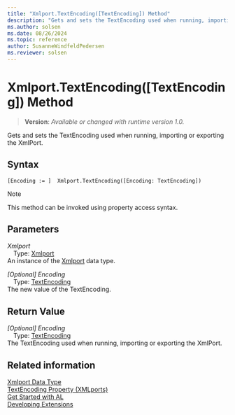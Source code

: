 ```yaml
---
title: "Xmlport.TextEncoding([TextEncoding]) Method"
description: "Gets and sets the TextEncoding used when running, importing or exporting the XmlPort."
ms.author: solsen
ms.date: 08/26/2024
ms.topic: reference
author: SusanneWindfeldPedersen
ms.reviewer: solsen
---
```

[//]: # (START>DO_NOT_EDIT)
[//]: # (IMPORTANT:Do not edit any of the content between here and the END>DO_NOT_EDIT.)
[//]: # (Any modifications should be made in the .xml files in the ModernDev repo.)
# Xmlport.TextEncoding([TextEncoding]) Method
> **Version**: _Available or changed with runtime version 1.0._

Gets and sets the TextEncoding used when running, importing or exporting the XmlPort.


## Syntax
```AL
[Encoding := ]  Xmlport.TextEncoding([Encoding: TextEncoding])
```
> [!NOTE]
> This method can be invoked using property access syntax.
## Parameters
*Xmlport*  
&emsp;Type: [Xmlport](xmlport-data-type.md)  
An instance of the [Xmlport](xmlport-data-type.md) data type.  

*[Optional] Encoding*  
&emsp;Type: [TextEncoding](../textencoding/textencoding-option.md)  
The new value of the TextEncoding.  


## Return Value
*[Optional] Encoding*  
&emsp;Type: [TextEncoding](../textencoding/textencoding-option.md)  
The TextEncoding used when running, importing or exporting the XmlPort.


[//]: # (IMPORTANT: END>DO_NOT_EDIT)
## Related information
[Xmlport Data Type](xmlport-data-type.md)  
[TextEncoding Property \(XMLports\)](../../properties/devenv-textencoding-property.md)  
[Get Started with AL](../../devenv-get-started.md)  
[Developing Extensions](../../devenv-dev-overview.md)